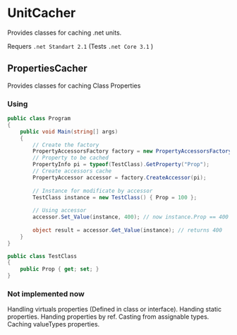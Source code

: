# UnitCacher
Provides classes for caching .net units.

Requers `.net Standart 2.1` (Tests `.net Core 3.1` )
## PropertiesCacher
Provides classes for caching Class Properties

### Using
```C#
public class Program
{
    public void Main(string[] args)
    {
        // Create the factory
        PropertyAccessorsFactory factory = new PropertyAccessorsFactory();
        // Property to be cached
        PropertyInfo pi = typeof(TestClass).GetProperty("Prop");
        // Create accessors cache
        PropertyAccessor accessor = factory.CreateAccessor(pi);
        
        // Instance for modificate by accessor
        TestClass instance = new TestClass() { Prop = 100 };
        
        // Using accessor
        accessor.Set_Value(instance, 400); // now instance.Prop == 400
        
        object result = accessor.Get_Value(instance); // returns 400
    }
}

public class TestClass
{
    public Prop { get; set; }
}
```

### Not implemented now
Handling virtuals properties (Defined in class or interface).
Handing static properties.
Handing properties by ref.
Casting from assignable types.
Caching valueTypes properties.
